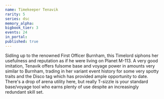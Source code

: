 ```yaml
---
name: Timekeeper Tenavik
rarity: 5
series: dsc
memory_alpha:
bigbook_tier: 3
events: 24
in_portal:
published: true
---
```


Sidling up to the renowned First Officer Burnham, this Timelord siphons her usefulness and reputation as if he were living on Planet M-113. A very good imitation, Tenavik offers fulsome base and voyage power in amounts very similar to Burnham, trading in her variant event history for some very spotty traits and the Disco tag which has provided ample opportunity to date. There's a drop of arena utility here, but really T-sizzle is your standard base/voyage tool who earns plenty of use despite an increasingly redundant skill set.
